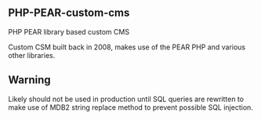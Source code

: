 ## PHP-PEAR-custom-cms
PHP PEAR library based custom CMS

Custom CSM built back in 2008, makes use of the PEAR PHP and various other libraries. 

## Warning

Likely should not be used in production until SQL queries are rewritten to make use of MDB2 string replace method to prevent possible SQL injection.
